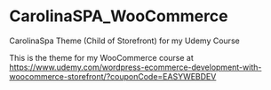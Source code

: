 # CarolinaSPA_WooCommerce
CarolinaSpa Theme (Child of Storefront) for my Udemy Course

This is the theme for my WooCommerce course at https://www.udemy.com/wordpress-ecommerce-development-with-woocommerce-storefront/?couponCode=EASYWEBDEV
